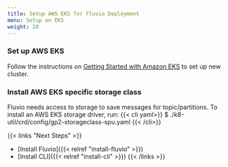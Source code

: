 ```yaml
---
title: Setup AWS EKS for Fluvio Deployment
menu: Setup on EKS
weight: 20
---
```


### Set up AWS EKS

Follow the instructions on [Getting Started with Amazon EKS](https://docs.aws.amazon.com/eks/latest/userguide/getting-started.html) to set up new cluster.


### Install AWS EKS specific storage class

Fluvio needs access to storage to save messages for topic/partitions.  To install an AWS EKS storage driver, run:
{{< cli yaml>}}
$ ./k8-util/crd/config/gp2-storageclass-spu.yaml 
{{< /cli>}}



{{< links "Next Steps" >}}
* [Install Fluvio]({{< relref "install-fluvio" >}})
* [Install CLI]({{< relref "install-cli" >}})
{{< /links >}}
